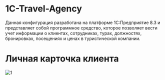 # 1C-Travel-Agency
Данная конфигурация разработана на платформе 1С:Предприятие 8.3 и представляет собой программное средство, которое позволяет вести учет информации о клиентах, сотрудниках, турах, должностях, бронировках, посещениях и ценах в туристической компании.
# Личная карточка клиента
![1](https://github.com/fetgrigory/1C-Travel-Agency/assets/157891679/2c661d23-e6bf-471f-8487-8aa7585ad496)
